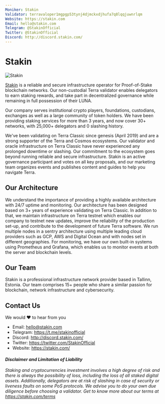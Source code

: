 ```yaml
---
Moniker: Stakin
Validator: terravaloper1mgpgp53tynj4djmckxdjhufa7q8lqqjuwnrlqm
Website: https://stakin.com
Email: hello@stakin.com
Telegram: @StakinOfficial
Twitter: @StakinOfficial
Discord: http://discord.stakin.com/
---
```


# Stakin

![Stakin](https://i.ibb.co/HGcYpYN/Stakin-Banner.png)

[Stakin](https://stakin.com) is a reliable and secure infrastructure operator for Proof-of-Stake blockchain networks. Our non-custodial Terra validator enables delegators to earn staking rewards, and take part in decentralized governance while remaining in full possession of their LUNA.

Our company serves institutional crypto players, foundations, custodians, exchanges as well as a large community of token holders. We have been providing staking services for more than 3 years, and now cover 30+ networks, with 25,000+ delegators and 0 slashing history.

We've been validating on Terra Classic since genesis (April 2019) and are a strong supporter of the Terra and Cosmos ecosystems. Our validator and oracle infrastructure on Terra Classic have never experienced any prolonged downtime or slashing. Our commitment to the ecosystem goes beyond running reliable and secure infrastructure. Stakin is an active governance participant and votes on all key proposals, and our marketing team organizes events and publishes content and guides to help you navigate Terra.

## Our Architecture

We understand the importance of providing a highly available architecture with 24/7 uptime and monitoring. Our architecture has been designed based on 3+ years of experience validating on Terra Classic. In addition to that, we maintain infrastructure on Terra testnet which enables our company to testnet new updates, improve the reliability of the production set-up, and contribute to the development of future Terra software. We run multiple nodes in a sentry architecture using multiple leading cloud providers such as GCP, AWS and Digital Ocean and with nodes set in different geographies. For monitoring, we have our own built-in systems using Prometheus and Grafana, which enables us to monitor events at both the server and blockchain levels.

## Our Team

Stakin is a professional infrastructure network provider based in Tallinn, Estonia. Our team comprises 15+ people who share a similar passion for blockchain, network infrastructure and cybersecurity.

## Contact Us

We would ❤️ to hear from you

- Email: hello@stakin.com
- Telegram: https://t.me/stakinofficial
- Discord: http://discord.stakin.com/
- Twitter: https://twitter.com/StakinOfficial
- Website: https://stakin.com/

#### _Disclaimer and Limitation of Liability_

_Staking and cryptocurrencies investment involves a high degree of risk and there is always the possibility of loss, including the loss of all staked digital assets. Additionally, delegators are at risk of slashing in case of security or liveness faults on some PoS protocols. We advise you to do your own due diligence before choosing a validator. Get to know more about our terms at https://stakin.com/terms_
